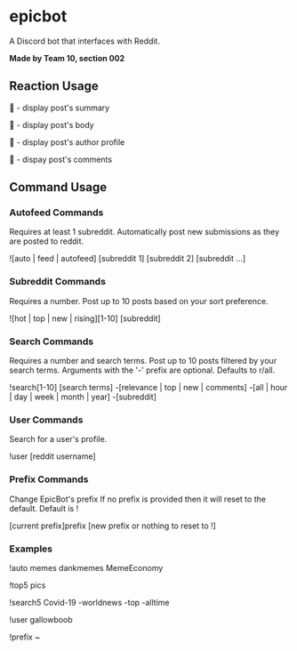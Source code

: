 # epicbot
A Discord bot that interfaces with Reddit.

**Made by Team 10, section 002**

## Reaction Usage
:page_with_curl: - display post's summary

:page_facing_up: - display post's body

:bust_in_silhouette: - display post's author profile

:speech_balloon: - dispay post's comments

## Command Usage

### Autofeed Commands

Requires at least 1 subreddit. Automatically post new submissions as they are posted to reddit.

![auto | feed | autofeed] [subreddit 1] [subreddit 2] [subreddit ...]

### Subreddit Commands

Requires a number. Post up to 10 posts based on your sort preference.

![hot | top | new | rising][1-10] [subreddit]

### Search Commands

Requires a number and search terms. Post up to 10 posts filtered by your search terms. 
Arguments with the '-' prefix are optional. Defaults to r/all.

!search[1-10] [search terms] -[relevance | top | new | comments] -[all | hour | day | week | month | year] -[subreddit]

### User Commands

Search for a user's profile.

!user [reddit username]

### Prefix Commands
Change EpicBot's prefix If no prefix is provided then it will reset to the default. Default is !

[current prefix]prefix [new prefix or nothing to reset to !]

### Examples

!auto memes dankmemes MemeEconomy

!top5 pics

!search5 Covid-19 -worldnews -top -alltime

!user gallowboob

!prefix ~